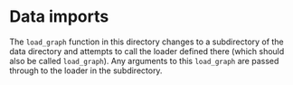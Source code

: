 # Data imports

The `load_graph` function in this directory changes to a subdirectory
of the data directory and attempts to call the loader defined there
(which should also be called `load_graph`).  Any arguments to this
`load_graph` are passed through to the loader in the subdirectory.
